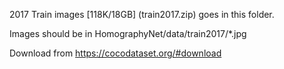 2017 Train images [118K/18GB] (train2017.zip) goes in this folder.

Images should be in HomographyNet/data/train2017/*.jpg

Download from https://cocodataset.org/#download

